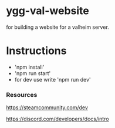 # ygg-val-website
for building a website for a valheim server.

# Instructions
- 'npm install'
- 'npm run start'
- for dev use write 'npm run dev'

### Resources
https://steamcommunity.com/dev

https://discord.com/developers/docs/intro


